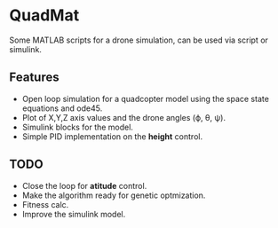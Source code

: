 # QuadMat

Some MATLAB scripts for a drone simulation, can be used via script or simulink.

## Features

* Open loop simulation for a quadcopter model using the space state equations and ode45.
* Plot of X,Y,Z axis values and the drone angles (ϕ, θ, ψ).
* Simulink blocks for the model.
* Simple PID implementation on the **height** control.

## TODO

* Close the loop for **atitude** control.
* Make the algorithm ready for genetic optmization.
* Fitness calc.
* Improve the simulink model.